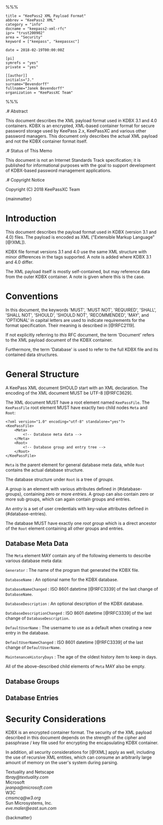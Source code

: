%%%

    title = "KeePass2 XML Payload Format"
    abbrev = "KeePass2 XML"
    category = "info"
    docname = "keepass2-xml-rfc"
    ipr= "trust200902"
    area = "Security"
    keyword = ["keepass", "keepassxc"]

    date = 2018-02-19T00:00:00Z
    
    [pi]
    symrefs = "yes"
    private = "yes"
    
    [[author]]
    initials="J."
    surname="Bevendorff"
    fullname="Janek Bevendorff"
    organization = "KeePassXC Team"
    
%%%

.# Abstract

This document describes the XML payload format used in KDBX 3.1 and 4.0
containers.  KDBX is an encrypted, XML-based container format for secure
password storage used by KeePass 2.x, KeePassXC and various other password
managers.  This document only describes the actual XML payload and not
the KDBX container format itself.

.# Status of This Memo

This document is not an Internet Standards Track specification; it is
published for informational purposes with the goal to support development
of KDBX-based password management applications.

.# Copyright Notice

Copyright (C) 2018 KeePassXC Team

{mainmatter}


# Introduction

This document describes the payload format used in KDBX (version 3.1 and
4.0) files.  The payload is encoded as XML ("Extensible Markup Language" [@!XML]).

KDBX file format versions 3.1 and 4.0 use the same XML structure with minor
differences in the tags supported.  A note is added where KDBX 3.1 and 4.0
differ.

The XML payload itself is mostly self-contained, but may reference data
from the outer KDBX container. A note is given where this is the case.

# Conventions

In this document, the keywords 'MUST', 'MUST NOT', 'REQUIRED',
'SHALL', 'SHALL NOT', 'SHOULD', 'SHOULD NOT', 'RECOMMENDED', 'MAY',
and 'OPTIONAL' in capital letters are used to indicate requirements
 for the format specification. Their meaning is described in [@!RFC2119].
 
 If not explicitly referring to *this* RFC document, the term 'Document'
 refers to the XML payload document of the KDBX container.
 
 Furthermore, the term 'Database' is used to refer to the full KDBX file
 and its contained data structures.

# General Structure

A KeePass XML document SHOULD start with an XML declaration.  The encoding of
 the XML document MUST be UTF-8 [@!RFC3629].
 
 The XML document MUST have a root element named `KeePassFile`.  The
 `KeePassFile` root element MUST have exactly two child nodes `Meta`
 and `Root`:

~~~
<?xml version="1.0" encoding="utf-8" standalone="yes"?>
<KeePassFile>
    <Meta>
        <!-- Database meta data -->
    </Meta>
    <Root>
        <!-- Database group and entry tree -->
    </Root>
</KeePassFile>
~~~

`Meta` is the parent element for general database meta data, while `Root`
contains the actual database structure.

The database structure under `Root` is a tree of *groups*.

A *group* is an element with various attributes defined in (#database-groups),
containing zero or more *entries*.  A group can also contain zero or
more sub groups, which can again contain groups and entries.  

An *entry* is a set of user credentials with key-value attributes defined in
 (#database-entries).

The database MUST have exactly one *root group* which is a direct ancestor
of the `Root` element containing all other groups and entries.

## Database Meta Data

The `Meta` element MAY contain any of the following elements to describe
various database meta data:

`Generator`
:   The name of the program that generated the KDBX file.

`DatabaseName`
:   An optional name for the KDBX database.

`DatabaseNameChanged`
:   ISO 8601 datetime [@!RFC3339] of the last change of `DatabaseName`.

`DatabaseDescription`
:   An optional description of the KDBX database.

`DatabaseDescriptionChanged`
:   ISO 8601 datetime [@!RFC3339] of the last change of `DatabaseDescription`.

`DefaultUserName`
:   The username to use as a default when creating a new entry in the database.

`DefaultUserNameChanged`
:   ISO 8601 datetime [@!RFC3339] of the last change of `DefaultUserName`.

`MaintenanceHistoryDays`
:   The age of the oldest history item to keep in days.

All of the above-described child elements of `Meta` MAY also be empty.

## Database Groups

## Database Entries

# Security Considerations

KDBX is an encrypted container format.  The security of the XML payload
described in this document depends on the strength of the cipher and
passphrase / key file used for encrypting the encapsulating KDBX container.

In addition, all security considerations for [@!XML] apply as well,
including the use of recursive XML entities, which can consume an
arbitrarily large amount of memory on the user's system during parsing.


<reference anchor="XML" target="https://www.w3.org/TR/2008/REC-xml-20081126/">
    <front>
        <title>Extensible Markup Language (XML) 1.0 (Fifth Edition)</title>
        <author initials="T." surname="Bray" fullname="Tim Bray">
            <organization>Textuality and Netscape</organization>
            <address>
                <email>tbray@textuality.com</email>
            </address>
        </author>
        <author initials="J." surname="Paoli" fullname="Jean Paoli">
            <organization>Microsoft</organization>
            <address>
                <email>jeanpa@microsoft.com</email>
            </address>
        </author>
        <author initials="C. M." surname="Sperberg-McQueen" fullname="C. M. Sperberg-McQueen">
            <organization>W3C</organization>
            <address>
                <email>cmsmcq@w3.org</email>
            </address>
        </author>
        <author initials="E." surname="Eve" fullname="Eve Maler">
            <organization>Sun Microsystems, Inc.</organization>
            <address>
                <email>eve.maler@east.sun.com</email>
            </address>
        </author>
        <author initials="F." surname="Yergeau" fullname="François Yergeau"/>
        <date day="26" month="November" year="2008"/>
    </front>
</reference>

{backmatter}
